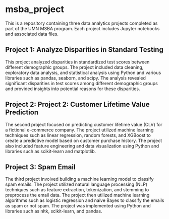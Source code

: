 # msba_project

This is a repository containing three data analytics projects completed as part of the UMN MSBA program. Each project includes Jupyter notebooks and associated data files.

## Project 1: Analyze Disparities in Standard Testing
This project analyzed disparities in standardized test scores between different demographic groups. The project included data cleaning, exploratory data analysis, and statistical analysis using Python and various libraries such as pandas, seaborn, and scipy. The analysis revealed significant disparities in test scores among different demographic groups and provided insights into potential reasons for these disparities.

## Project 2: Project 2: Customer Lifetime Value Prediction
The second project focused on predicting customer lifetime value (CLV) for a fictional e-commerce company. The project utilized machine learning techniques such as linear regression, random forests, and XGBoost to create a predictive model based on customer purchase history. The project also included feature engineering and data visualization using Python and libraries such as scikit-learn and matplotlib.

## Project 3: Spam Email
The third project involved building a machine learning model to classify spam emails. The project utilized natural language processing (NLP) techniques such as feature extraction, tokenization, and stemming to preprocess the email data. The project then utilized machine learning algorithms such as logistic regression and naive Bayes to classify the emails as spam or not spam. The project was implemented using Python and libraries such as nltk, scikit-learn, and pandas.
